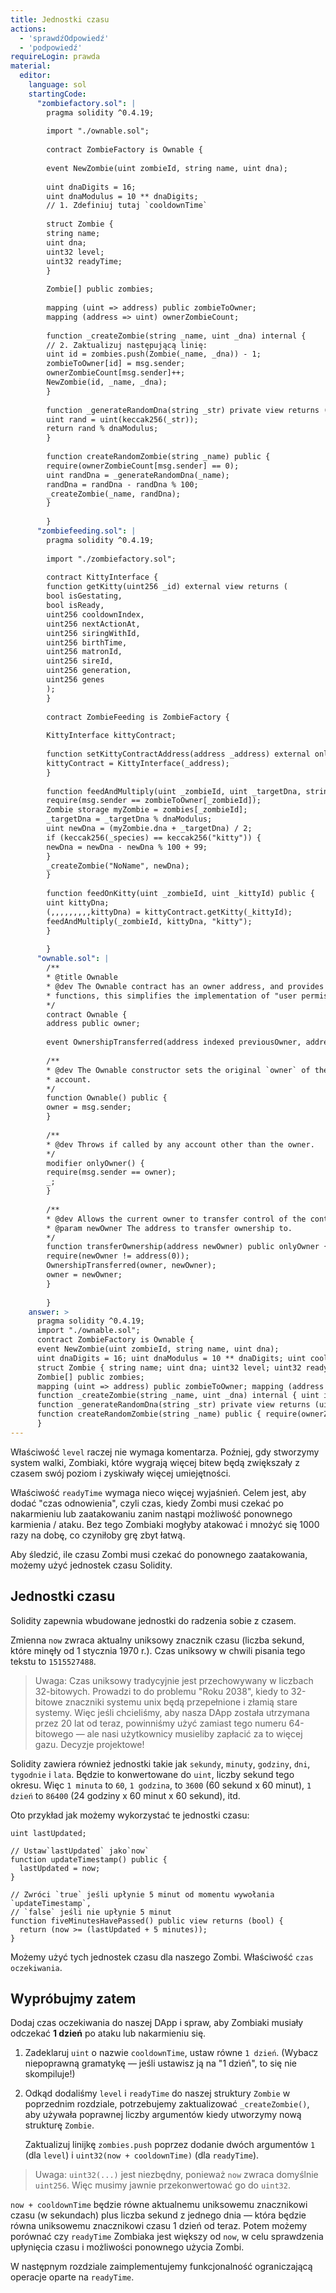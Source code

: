 ```yaml
---
title: Jednostki czasu
actions:
  - 'sprawdźOdpowiedź'
  - 'podpowiedź'
requireLogin: prawda
material:
  editor:
    language: sol
    startingCode:
      "zombiefactory.sol": |
        pragma solidity ^0.4.19;
        
        import "./ownable.sol";
        
        contract ZombieFactory is Ownable {
        
        event NewZombie(uint zombieId, string name, uint dna);
        
        uint dnaDigits = 16;
        uint dnaModulus = 10 ** dnaDigits;
        // 1. Zdefiniuj tutaj `cooldownTime`
        
        struct Zombie {
        string name;
        uint dna;
        uint32 level;
        uint32 readyTime;
        }
        
        Zombie[] public zombies;
        
        mapping (uint => address) public zombieToOwner;
        mapping (address => uint) ownerZombieCount;
        
        function _createZombie(string _name, uint _dna) internal {
        // 2. Zaktualizuj następującą linię:
        uint id = zombies.push(Zombie(_name, _dna)) - 1;
        zombieToOwner[id] = msg.sender;
        ownerZombieCount[msg.sender]++;
        NewZombie(id, _name, _dna);
        }
        
        function _generateRandomDna(string _str) private view returns (uint) {
        uint rand = uint(keccak256(_str));
        return rand % dnaModulus;
        }
        
        function createRandomZombie(string _name) public {
        require(ownerZombieCount[msg.sender] == 0);
        uint randDna = _generateRandomDna(_name);
        randDna = randDna - randDna % 100;
        _createZombie(_name, randDna);
        }
        
        }
      "zombiefeeding.sol": |
        pragma solidity ^0.4.19;
        
        import "./zombiefactory.sol";
        
        contract KittyInterface {
        function getKitty(uint256 _id) external view returns (
        bool isGestating,
        bool isReady,
        uint256 cooldownIndex,
        uint256 nextActionAt,
        uint256 siringWithId,
        uint256 birthTime,
        uint256 matronId,
        uint256 sireId,
        uint256 generation,
        uint256 genes
        );
        }
        
        contract ZombieFeeding is ZombieFactory {
        
        KittyInterface kittyContract;
        
        function setKittyContractAddress(address _address) external onlyOwner {
        kittyContract = KittyInterface(_address);
        }
        
        function feedAndMultiply(uint _zombieId, uint _targetDna, string _species) public {
        require(msg.sender == zombieToOwner[_zombieId]);
        Zombie storage myZombie = zombies[_zombieId];
        _targetDna = _targetDna % dnaModulus;
        uint newDna = (myZombie.dna + _targetDna) / 2;
        if (keccak256(_species) == keccak256("kitty")) {
        newDna = newDna - newDna % 100 + 99;
        }
        _createZombie("NoName", newDna);
        }
        
        function feedOnKitty(uint _zombieId, uint _kittyId) public {
        uint kittyDna;
        (,,,,,,,,,kittyDna) = kittyContract.getKitty(_kittyId);
        feedAndMultiply(_zombieId, kittyDna, "kitty");
        }
        
        }
      "ownable.sol": |
        /**
        * @title Ownable
        * @dev The Ownable contract has an owner address, and provides basic authorization control
        * functions, this simplifies the implementation of "user permissions".
        */
        contract Ownable {
        address public owner;
        
        event OwnershipTransferred(address indexed previousOwner, address indexed newOwner);
        
        /**
        * @dev The Ownable constructor sets the original `owner` of the contract to the sender
        * account.
        */
        function Ownable() public {
        owner = msg.sender;
        }
        
        /**
        * @dev Throws if called by any account other than the owner.
        */
        modifier onlyOwner() {
        require(msg.sender == owner);
        _;
        }
        
        /**
        * @dev Allows the current owner to transfer control of the contract to a newOwner.
        * @param newOwner The address to transfer ownership to.
        */
        function transferOwnership(address newOwner) public onlyOwner {
        require(newOwner != address(0));
        OwnershipTransferred(owner, newOwner);
        owner = newOwner;
        }
        
        }
    answer: >
      pragma solidity ^0.4.19;
      import "./ownable.sol";
      contract ZombieFactory is Ownable {
      event NewZombie(uint zombieId, string name, uint dna);
      uint dnaDigits = 16; uint dnaModulus = 10 ** dnaDigits; uint cooldownTime = 1 days;
      struct Zombie { string name; uint dna; uint32 level; uint32 readyTime; }
      Zombie[] public zombies;
      mapping (uint => address) public zombieToOwner; mapping (address => uint) ownerZombieCount;
      function _createZombie(string _name, uint _dna) internal { uint id = zombies.push(Zombie(_name, _dna, 1, uint32(now + cooldownTime))) - 1; zombieToOwner[id] = msg.sender; ownerZombieCount[msg.sender]++; NewZombie(id, _name, _dna); }
      function _generateRandomDna(string _str) private view returns (uint) { uint rand = uint(keccak256(_str)); return rand % dnaModulus; }
      function createRandomZombie(string _name) public { require(ownerZombieCount[msg.sender] == 0); uint randDna = _generateRandomDna(_name); randDna = randDna - randDna % 100; _createZombie(_name, randDna); }
      }
---
```

Właściwość `level` raczej nie wymaga komentarza. Poźniej, gdy stworzymy system walki, Zombiaki, które wygrają więcej bitew będą zwiększały z czasem swój poziom i zyskiwały więcej umiejętności.

Właściwość `readyTime` wymaga nieco więcej wyjaśnień. Celem jest, aby dodać "czas odnowienia", czyli czas, kiedy Zombi musi czekać po nakarmieniu lub zaatakowaniu zanim nastąpi możliwość ponownego karmienia / ataku. Bez tego Zombiaki mogłyby atakować i mnożyć się 1000 razy na dobę, co czyniłoby grę zbyt łatwą.

Aby śledzić, ile czasu Zombi musi czekać do ponownego zaatakowania, możemy użyć jednostek czasu Solidity.

## Jednostki czasu

Solidity zapewnia wbudowane jednostki do radzenia sobie z czasem.

Zmienna `now` zwraca aktualny uniksowy znacznik czasu (liczba sekund, które minęły od 1 stycznia 1970 r.). Czas uniksowy w chwili pisania tego tekstu to `1515527488`.

> Uwaga: Czas uniksowy tradycyjnie jest przechowywany w liczbach 32-bitowych. Prowadzi to do problemu "Roku 2038", kiedy to 32-bitowe znaczniki systemu unix będą przepełnione i złamią stare systemy. Więc jeśli chcieliśmy, aby nasza DApp została utrzymana przez 20 lat od teraz, powinniśmy użyć zamiast tego numeru 64-bitowego — ale nasi użytkownicy musieliby zapłacić za to więcej gazu. Decyzje projektowe!

Solidity zawiera również jednostki takie jak `sekundy`, `minuty`, `godziny`, `dni`, `tygodnie` i `lata`. Będzie to konwertowane do `uint`, liczby sekund tego okresu. Więc `1 minuta` to `60`, `1 godzina`, to</code> `3600` (60 sekund x 60 minut), `1 dzień` to `86400` (24 godziny x 60 minut x 60 sekund), itd.

Oto przykład jak możemy wykorzystać te jednostki czasu:

    uint lastUpdated;
    
    // Ustaw`lastUpdated` jako`now`
    function updateTimestamp() public {
      lastUpdated = now;
    }
    
    // Zwróci `true` jeśli upłynie 5 minut od momentu wywołania `updateTimestamp`,
    // `false` jeśli nie upłynie 5 minut
    function fiveMinutesHavePassed() public view returns (bool) {
      return (now >= (lastUpdated + 5 minutes));
    }
    

Możemy użyć tych jednostek czasu dla naszego Zombi. Właściwość `czas oczekiwania`.

## Wypróbujmy zatem

Dodaj czas oczekiwania do naszej DApp i spraw, aby Zombiaki musiały odczekać **1 dzień** po ataku lub nakarmieniu się.

1. Zadeklaruj `uint` o nazwie `cooldownTime`, ustaw równe `1 dzień`. (Wybacz niepoprawną gramatykę — jeśli ustawisz ją na "1 dzień", to się nie skompiluje!)

2. Odkąd dodaliśmy `level` i `readyTime` do naszej struktury `Zombie` w poprzednim rozdziale, potrzebujemy zaktualizować `_createZombie()`, aby używała poprawnej liczby argumentów kiedy utworzymy nową strukturę `Zombie`.
    
    Zaktualizuj linijkę `zombies.push` poprzez dodanie dwóch argumentów `1` (dla `level`) i `uint32(now + cooldownTime)` (dla `readyTime`).

> Uwaga: `uint32(...)` jest niezbędny, ponieważ `now` zwraca domyślnie `uint256`. Więc musimy jawnie przekonwertować go do `uint32`.

`now + cooldownTime` będzie równe aktualnemu uniksowemu znacznikowi czasu (w sekundach) plus liczba sekund z jednego dnia — która będzie równa uniksowemu znacznikowi czasu 1 dzień od teraz. Potem możemy porównać czy `readyTime` Zombiaka jest większy od `now`, w celu sprawdzenia upłynięcia czasu i możliwości ponownego użycia Zombi.

W następnym rozdziale zaimplementujemy funkcjonalność ograniczającą operacje oparte na `readyTime`.